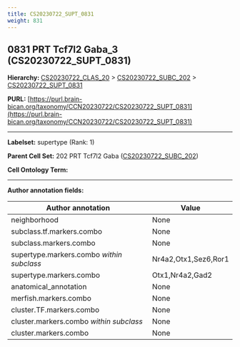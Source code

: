 ```yaml
---
title: CS20230722_SUPT_0831
weight: 831
---
```

## 0831 PRT Tcf7l2 Gaba_3 (CS20230722_SUPT_0831)
<b>Hierarchy: </b>
[CS20230722_CLAS_20](../CS20230722_CLAS_20) >
[CS20230722_SUBC_202](../CS20230722_SUBC_202) >
[CS20230722_SUPT_0831](../CS20230722_SUPT_0831)

**PURL:** [https://purl.brain-bican.org/taxonomy/CCN20230722/CS20230722_SUPT_0831](https://purl.brain-bican.org/taxonomy/CCN20230722/CS20230722_SUPT_0831)

---


**Labelset:** supertype (Rank: 1)

**Parent Cell Set:** 202 PRT Tcf7l2 Gaba ([CS20230722_SUBC_202](../CS20230722_SUBC_202))



**Cell Ontology Term:** 

[MARKER GENES.]: #


---

[TRANSFERRED ANNOTATIONS.]: #


[AUTHOR ANNOTATION FIELDS.]: #


**Author annotation fields:**

| Author annotation | Value |
|-------------------|-------|
|neighborhood|None|
|subclass.tf.markers.combo|None|
|subclass.markers.combo|None|
|supertype.markers.combo _within subclass_|Nr4a2,Otx1,Sez6,Ror1|
|supertype.markers.combo|Otx1,Nr4a2,Gad2|
|anatomical_annotation|None|
|merfish.markers.combo|None|
|cluster.TF.markers.combo|None|
|cluster.markers.combo _within subclass_|None|
|cluster.markers.combo|None|
